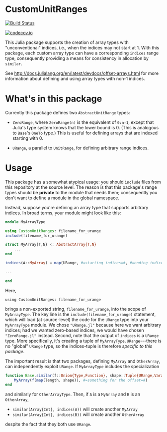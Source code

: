 # CustomUnitRanges

[![Build Status](https://travis-ci.org/JuliaArrays/CustomUnitRanges.jl.svg?branch=master)](https://travis-ci.org/JuliaArrays/CustomUnitRanges.jl)

[![codecov.io](http://codecov.io/github/JuliaArrays/CustomUnitRanges.jl/coverage.svg?branch=master)](http://codecov.io/github/JuliaArrays/CustomUnitRanges.jl?branch=master)

This Julia package supports the creation of array types with
"unconventional" indices, i.e., when the indices may not start at 1.
With this package, each custom array type can have a corresponding
`indices` range type, consequently providing a means for consistency
in allocation by `similar`.

See http://docs.julialang.org/en/latest/devdocs/offset-arrays.html for
more information about defining and using array types with non-1
indices.

# What's in this package

Currently this package defines two `AbstractUnitRange` types:

- `ZeroRange`, where `ZeroRange(n)` is the equivalent of `0:n-1`, except that
  Julia's type system knows that the lower bound is 0. (This is
  analogous to `Base`'s `OneTo` type.) This is useful for defining
  arrays that are indexed starting with 0.

- `URange`, a parallel to `UnitRange`, for defining arbitrary range indices.

# Usage

This package has a somewhat atypical usage: you should `include` files
from this repository at the source level. The reason is that this
package's range types should be **private** to the module that needs
them; consequently you don't want to define a module in the global
namespace.

Instead, suppose you're defining an array type that supports arbitrary
indices. In broad terms, your module might look like this:

```jl
module MyArrayType

using CustomUnitRanges: filename_for_urange
include(filename_for_urange)

struct MyArray{T,N} <: AbstractArray{T,N}
    ...
end

indices(A::MyArray) = map(URange, #=starting indices=#, #=ending indices=#)

...

end
```

Here,
```
using CustomUnitRanges: filename_for_urange
```

brings a non-exported string, `filename_for_urange`, into the scope of
`MyArrayType`. The key line is the `include(filename_for_urange)`
statement, which will load (at source-level) the code for the `URange`
type into your `MyArrayType` module.  We chose `"URange.jl"` because
here we want arbitrary indices; had we wanted zero-based indices, we
would have chosen `"ZeroRange.jl"` instead. Second, note that the
output of `indices` is a `URange` type. More specifically, it's
creating a tuple of `MyArrayType.URange`---there is no "global"
`URange` type, so the indices-tuple is therefore *specific to this
package*.

The important result is that two packages, defining `MyArray` and
`OtherArray`, can independently exploit `URange`.  If `MyArrayType`
includes the specialization

```jl
function Base.similar(f::Union{Type,Function}, shape::Tuple{URange,Vararg{URange}}
    MyArray(f(map(length, shape)), #=something for the offset=#)
end
```

and similarly for `OtherArrayType`. Then, if `A` is a `MyArray` and
`B` is an `OtherArray`,

- `similar(Array{Int}, indices(A))` will create another `MyArray`
- `similar(Array{Int}, indices(B))` will create another `OtherArray`

despite the fact that they both use `URange`.

